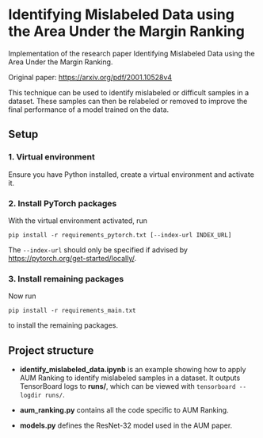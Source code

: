 # Identifying Mislabeled Data using the Area Under the Margin Ranking
Implementation of the research paper Identifying Mislabeled Data using the Area Under the Margin Ranking.

Original paper: https://arxiv.org/pdf/2001.10528v4

This technique can be used to identify mislabeled or difficult samples in a dataset. These samples can then be relabeled or removed to improve the final performance of a model trained on the data.

## Setup

### 1. Virtual environment

Ensure you have Python installed, create a virtual environment and activate it.

### 2. Install PyTorch packages

With the virtual environment activated, run

```
pip install -r requirements_pytorch.txt [--index-url INDEX_URL]
```

The `--index-url` should only be specified if advised by https://pytorch.org/get-started/locally/.

### 3. Install remaining packages

Now run

```
pip install -r requirements_main.txt
```

to install the remaining packages.

## Project structure

- **identify_mislabeled_data.ipynb** is an example showing how to apply AUM Ranking to identify mislabeled samples in a dataset. It outputs TensorBoard logs to **runs/**, which can be viewed with `tensorboard --logdir runs/`.

- **aum_ranking.py** contains all the code specific to AUM Ranking.

- **models.py** defines the ResNet-32 model used in the AUM paper.
